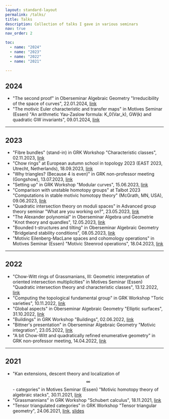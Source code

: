 ```yaml
---
layout: standard-layout
permalink: /talks/
title: Talks
description: Collection of talks I gave in various seminars
nav: true
nav_order: 2

toc:
  - name: "2024"
  - name: "2023"
  - name: "2022"
  - name: "2021"

---
```


## 2024
- "The second proof" in Oberseminar Algebraic Geometry "Irreducibility of the space of curves", 22.01.2024, [link](https://reh.math.uni-duesseldorf.de/~schroeer/23_ws_Oberseminar/Oberseminar_AlgebraischeGeometrie_ws2023.html)
- "The motivic Euler characteristic and transfer maps" in Motives Seminar (Essen) "An arithmetic Yau-Zaslow formula: K_0(Var_k), GW(k) and quadratic GW invariants", 09.01.2024, [link](https://www.esaga.net/marc.levine/Courses/2023/MotivesSeminarWS/)

***

## 2023
- "Fibre bundles" (stand-in) in GRK Workshop "Characteristic classes", 02.11.2023, [link](https://grk2240.uni-wuppertal.de/schedule_WS2324.html)
- "Chow rings" at European autumn school in topology 2023 (EAST 2023, Utrecht, Netherlands), 18.09.2023, [link](https://www.math.ru.nl/~sagave/east2023/)
- "Why triangles? (Because 4 is even)" in GRK non-professor meeting (Gongshow), 13.07.2023, [link](https://www.math.uni-duesseldorf.de/~grk2240/schedule_SS23.html)
- "Setting up" in GRK Workshop "Modular curves", 15.06.2023, [link](https://www.math.uni-duesseldorf.de/~grk2240/schedule_SS23.html)
- "Comparison with unstable homotopy groups" at Talbot 2023 "Computations in stable motivic homotopy theory" (McGrath, MN, USA), 09.06.2023, [link](https://math.mit.edu/events/talbot/index.php?year=2023)
- "Quadratic intersection theory on moduli spaces" in Advanced group theory seminar "What are you working on?", 23.05.2023, [link](https://www.math.uni-duesseldorf.de/~internet/Seminar_Groups/)
- "The Alexander polynomial" in Oberseminar Algebra und Geometrie "Knot theory and quandles", 12.05.2023, [link](https://www.math.uni-duesseldorf.de/~internet/OberseminarAlgGeo/)
- "Bounded t-structures and tilting" in Oberseminar Algebraic Geometry "Bridgeland stability conditions", 08.05.2023, [link](https://reh.math.uni-duesseldorf.de/~schroeer/23_ss_Oberseminar/Oberseminar_AlgebraischeGeometrie_ss2023.html)
- "Motivic Eilenberg-MacLane spaces and cohomology operations" in Motives Seminar (Essen) "Motivic Steenrod operations", 18.04.2023, [link](https://www.esaga.uni-due.de/marc.levine/Courses/2023/MotivesSeminarSS/)

***

## 2022
- "Chow-Witt rings of Grassmanians, III: Geometric interpretation of oriented intersection multiplicities" in Motives Seminar (Essen) "Quadratic intersection theory and characteristic classes", 13.12.2022, [link](https://www.esaga.net/marc.levine/Courses/2022/MotivesSeminarWS/)
- "Computing the topological fundamental group" in GRK Workshop "Toric varieties", 10.11.2022, [link](https://www.math.uni-duesseldorf.de/~grk2240/workshop_WS2223.html)
- "Global aspects" in Oberseminar Algebraic Geometry "Elliptic surfaces", 31.10.2022, [link](https://reh.math.uni-duesseldorf.de/~schroeer/22_ws_Oberseminar/Oberseminar_AlgebraischeGeometrie_ws2022.html)
- "Buildings" in GRK Workshop "Buildings", 02.06.2022, [link](https://www.math.uni-duesseldorf.de/~grk2240/workshop_SS22.html)
- "Bittner's presentation" in Oberseminar Algebraic Geometry "Motivic integration", 23.05.2022, [link](https://reh.math.uni-duesseldorf.de/%7Eschroeer/22_ss_Oberseminar/Oberseminar_AlgebraischeGeometrie_ss2022.html)
- "A bit Chow-Witt and quadratically refined enumerative geometry" in GRK non-professor meeting, 14.04.2022, [link](https://www.math.uni-duesseldorf.de/~grk2240/schedule_SS22.html)

*** 

## 2021
- "Kan extensions, descent theory and localization of $$\infty$$ - categories" in Motives Seminar (Essen) "Motivic homotopy theory of algebraic stacks", 30.11.2021, [link](https://www.esaga.net/marc.levine/Courses/2021/MotivesSeminarWS/)
- "Grassmannians" in GRK Workshop "Schubert calculus", 18.11.2021, [link](https://www.math.uni-duesseldorf.de/~grk2240/workshop_WS2122.html)
- "Tensor triangulated categories" in GRK Workshop "Tensor triangular geometry", 24.06.2021, [link](https://www.math.uni-duesseldorf.de/~grk2240/workshop_SS21.html), [slides](/assets/pdf/TensorTriangulatedCategories_handout.pdf)
